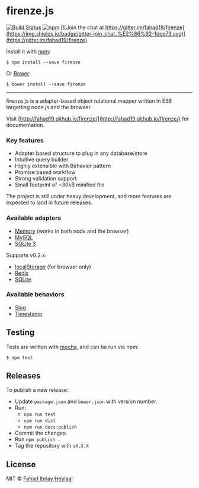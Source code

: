 # firenze.js

[![Build Status](https://img.shields.io/travis/fahad19/firenze/master.svg)](http://travis-ci.org/fahad19/firenze) [![npm](https://img.shields.io/npm/v/firenze.svg)](https://www.npmjs.com/package/firenze) [![Join the chat at https://gitter.im/fahad19/firenze](https://img.shields.io/badge/gitter-join_chat_%E2%86%92-1dce73.svg)](https://gitter.im/fahad19/firenze)

Install it with [npm](https://npmjs.com):

```
$ npm install --save firenze
```

Or [Bower](http://bower.io):

```
$ bower install --save firenze
```

---

firenze.js is a adapter-based object relational mapper written in ES6 targetting node.js and the browser.

Visit [http://fahad19.github.io/firenze/](http://fahad19.github.io/firenze/) for documentation.

### Key features

* Adapter based structure to plug in any database/store
* Intuitive query builder
* Highly extensible with Behavior pattern
* Promise based workflow
* Strong validation support
* Small footprint of ~30kB minified file

The project is still under heavy development, and more features are expected to land in future releases.

### Available adapters

* [Memory](https://github.com/fahad19/firenze-adapter-memory) (works in both node and the browser)
* [MySQL](https://github.com/fahad19/firenze-adapter-mysql)
* [SQLite 3](https://github.com/fahad19/firenze-adapter-sqlite3)

Supports v0.2.x:

* [localStorage](https://github.com/fahad19/firenze-adapter-localstorage) (for browser only)
* [Redis](https://github.com/fahad19/firenze-adapter-redis)
* [SQLite](https://github.com/alexweber/firenze-adapter-sqlite)

### Available behaviors

* [Slug](https://github.com/fahad19/firenze-behavior-slug)
* [Timestamp](https://github.com/fahad19/firenze-behavior-timestamp)

## Testing

Tests are written with [mocha](http://visionmedia.github.com/mocha/), and can be run via npm:

```
$ npm test
```

## Releases

To publish a new release:

* Update `package.json` and `bower.json` with version number.
* Run:
  * `npm run test`
  * `npm run dist`
  * `npm run docs:publish`
* Commit the changes.
* Run `npm publish .`
* Tag the repository with `vX.X.X`

## License

MIT © [Fahad Ibnay Heylaal](http://fahad19.com)
